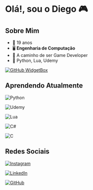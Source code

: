 # Olá!, sou o Diego 🎮

## Sobre Mim

- 🎂 19 anos
- 🖥️ **Engenharia de Computação**
- 👾 A caminho de ser Game Developer
- 📓 Python, Lua, Udemy

[![GitHub WidgetBox](https://github-widgetbox.vercel.app/api/profile?username=diego-lanca&data=repositories,stars,commits&theme=darkmode)](https://github.com/Jurredr/github-widgetbox)

## Aprendendo Atualmente

![Python](https://img.shields.io/badge/Python-000?style=for-the-badge&logo=python)

![Udemy](https://img.shields.io/badge/Udemy-000?style=for-the-badge&logo=udemy)

![Lua](https://img.shields.io/badge/Lua-000?style=for-the-badge&logo=lua)

![C#](https://img.shields.io/badge/CSharp-000?style=for-the-badge&logo=CSharp)

![C](https://img.shields.io/badge/C-000?style=for-the-badge&logo=c)

## Redes Sociais

[![Instagram](https://img.shields.io/badge/Instagram-000?style=for-the-badge&logo=instagram)](https://www.instagram.com/diego.lancaa/)

[![LinkedIn](https://img.shields.io/badge/LinkedIn-000?style=for-the-badge&logo=linkedin&logoColor=0E76A8)](https://www.linkedin.com/in/diego-lanca-oliveira/)

[![GitHub](https://img.shields.io/badge/GitHub-000?style=for-the-badge&logo=GitHub)](https://github.com/diego-lanca)
